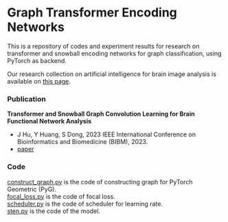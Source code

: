 # Graph Transformer Encoding Networks
This is a repository of codes and experiment results for research on transformer and snowball encoding networks for graph classification, using PyTorch as backend.

Our research collection on artificial intelligence for brain image analysis is available on [this page](https://github.com/largeapp/AI-for-Brain-Image-Analysis).

### Publication
**Transformer and Snowball Graph Convolution Learning for Brain Functional Network Analysis**
  - J Hu, Y Huang, S Dong, 2023 IEEE International Conference on Bioinformatics and Biomedicine (BIBM), 2023.
  - [paper](https://ieeexplore.ieee.org/document/10385857)
 
### Code
[construct_graph.py](construct_graph.py) is the code of constructing graph for PyTorch Geometric (PyG).  
[focal_loss.py](focal_loss.py) is the code of focal loss.  
[scheduler.py](scheduler.py) is the code of scheduler for learning rate.  
[sten.py](sten.py) is the code of the model.  
